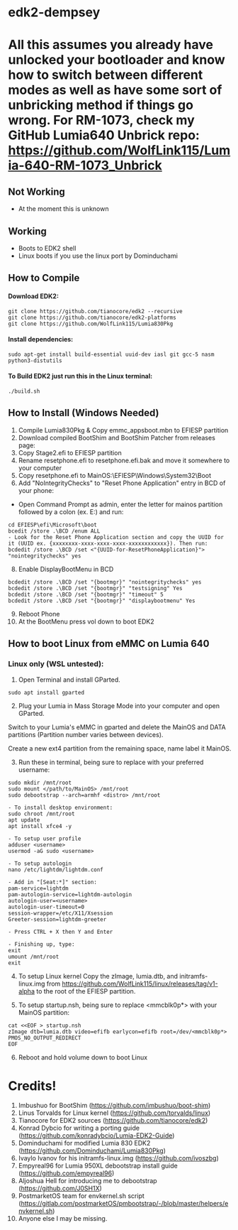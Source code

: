 # edk2-dempsey

# All this assumes you already have unlocked your bootloader and know how to switch between different modes as well as have some sort of unbricking method if things go wrong. For RM-1073, check my GitHub Lumia640 Unbrick repo: https://github.com/WolfLink115/Lumia-640-RM-1073_Unbrick

## Not Working
- At the moment this is unknown

## Working
- Boots to EDK2 shell
- Linux boots if you use the linux port by Dominduchami

## How to Compile

#### Download EDK2:
```
git clone https://github.com/tianocore/edk2 --recursive
git clone https://github.com/tianocore/edk2-platforms
git clone https://github.com/WolfLink115/Lumia830Pkg
```
#### Install dependencies:
```
sudo apt-get install build-essential uuid-dev iasl git gcc-5 nasm python3-distutils
```

#### To Build EDK2 just run this in the Linux terminal:
```
./build.sh
```
## How to Install (Windows Needed)
1. Compile Lumia830Pkg & Copy emmc_appsboot.mbn to EFIESP partition
2. Download compiled BootShim and BootShim Patcher from releases page: 
3. Copy Stage2.efi to EFIESP partition
4. Rename resetphone.efi to resetphone.efi.bak and move it somewhere to your computer
5. Copy resetphone.efi to MainOS:\EFIESP\Windows\System32\Boot
7. Add "NoIntegrityChecks" to "Reset Phone Application" entry in BCD of your phone:
- Open Command Prompt as admin, enter the letter for mainos partition followed by a colon (ex. E:) and run:
```
cd EFIESP\efi\Microsoft\boot
bcedit /store .\BCD /enum ALL
- Look for the Reset Phone Application section and copy the UUID for it (UUID ex. {xxxxxxxx-xxxx-xxxx-xxxx-xxxxxxxxxxxx}). Then run:
bcdedit /store .\BCD /set <"{UUID-for-ResetPhoneApplication}"> "nointegritychecks" yes
```
8. Enable DisplayBootMenu in BCD
```
bcdedit /store .\BCD /set "{bootmgr}" "nointegritychecks" yes
bcdedit /store .\BCD /set "{bootmgr}" "testsigning" Yes
bcdedit /store .\BCD /set "{bootmgr}" "timeout" 5
bcdedit /store .\BCD /set "{bootmgr}" "displaybootmenu" Yes
```
9. Reboot Phone
10. At the BootMenu press vol down to boot EDK2


## How to boot Linux from eMMC on Lumia 640
### Linux only (WSL untested):
1. Open Terminal and install GParted.
```
sudo apt install gparted
```
2. Plug your Lumia in Mass Storage Mode into your computer and open GParted.

Switch to your Lumia's eMMC in gparted and delete the MainOS and DATA partitions (Partition number varies between devices).

Create a new ext4 partition from the remaining space, name label it MainOS.

3. Run these in terminal, being sure to replace <username> with your preferred username:
```
sudo mkdir /mnt/root
sudo mount </path/to/MainOS> /mnt/root
sudo debootstrap --arch=armhf <distro> /mnt/root

- To install desktop environment:
sudo chroot /mnt/root
apt update
apt install xfce4 -y

- To setup user profile
adduser <username>
usermod -aG sudo <username>

- To setup autologin
nano /etc/lightdm/lightdm.conf

- Add in "[Seat:*]" section:
pam-service=lightdm
pam-autologin-service=lightdm-autologin
autologin-user=<username>
autologin-user-timeout=0
session-wrapper=/etc/X11/Xsession
Greeter-session=lightdm-greeter

- Press CTRL + X then Y and Enter

- Finishing up, type:
exit
umount /mnt/root
exit
```

4. To setup Linux kernel
Copy the zImage, lumia.dtb, and initramfs-linux.img from https://github.com/WolfLink115/linux/releases/tag/v1-alpha to the root of the EFIESP partition.

5. To setup startup.nsh, being sure to replace <mmcblk0p*> with your MainOS partition:
```
cat <<EOF > startup.nsh
zImage dtb=lumia.dtb video=efifb earlycon=efifb root=/dev/<mmcblk0p*> PMOS_NO_OUTPUT_REDIRECT
EOF
```

6. Reboot and hold volume down to boot Linux

# Credits!
1. Imbushuo for BootShim (https://github.com/imbushuo/boot-shim)
2. Linus Torvalds for Linux kernel (https://github.com/torvalds/linux)
3. Tianocore for EDK2 sources (https://github.com/tianocore/edk2)
4. Konrad Dybcio for writing a porting guide (https://github.com/konradybcio/Lumia-EDK2-Guide)
5. Dominduchami for modified Lumia 830 EDK2 (https://github.com/Dominduchami/Lumia830Pkg)
6. Ivaylo Ivanov for his initramfs-linux.img (https://github.com/ivoszbg)
7. Empyreal96 for Lumia 950XL debootstrap install guide (https://github.com/empyreal96)
8. Aljoshua Hell for introducing me to debootstrap (https://github.com/J0SH1X)
9. PostmarketOS team for envkernel.sh script (https://gitlab.com/postmarketOS/pmbootstrap/-/blob/master/helpers/envkernel.sh)
10. Anyone else I may be missing.
